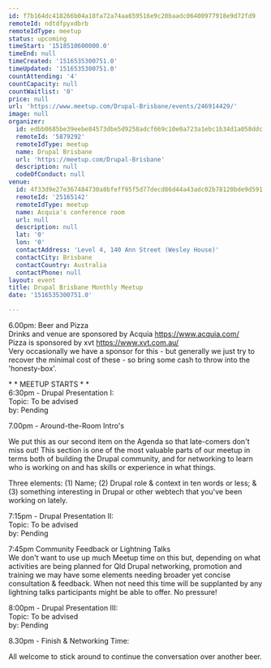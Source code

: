 ```yaml
---
id: f7b164dc418266b04a18fa72a74aa659516e9c20baadc06400977918e9d72fd9
remoteId: ndtdfpyxdbrb
remoteIdType: meetup
status: upcoming
timeStart: '1518510600000.0'
timeEnd: null
timeCreated: '1516535300751.0'
timeUpdated: '1516535300751.0'
countAttending: '4'
countCapacity: null
countWaitlist: '0'
price: null
url: 'https://www.meetup.com/Drupal-Brisbane/events/246914429/'
image: null
organizer:
  id: edbb0685be39eebe84573dbe5d9258adcf669c10e0a723a1ebc1b34d1a058ddc
  remoteId: '5879292'
  remoteIdType: meetup
  name: Drupal Brisbane
  url: 'https://meetup.com/Drupal-Brisbane'
  description: null
  codeOfConduct: null
venue:
  id: 4f33d9e27e367484730a8bfeff95f5d77decd86d44a43adc02b78120bde9d591
  remoteId: '25165142'
  remoteIdType: meetup
  name: Acquia's conference room
  url: null
  description: null
  lat: '0'
  lon: '0'
  contactAddress: 'Level 4, 140 Ann Street (Wesley House)'
  contactCity: Brisbane
  contactCountry: Australia
  contactPhone: null
layout: event
title: Drupal Brisbane Monthly Meetup
date: '1516535300751.0'

---
```

<p>6.00pm: Beer and Pizza<br/>Drinks and venue are sponsored by Acquia <a href="https://www.acquia.com/" class="linkified">https://www.acquia.com/</a><br/>Pizza is sponsored by xvt <a href="https://www.xvt.com.au/" class="linkified">https://www.xvt.com.au/</a><br/>Very occasionally we have a sponsor for this - but generally we just try to recover the minimal cost of these - so bring some cash to throw into the 'honesty-box'.</p> <p>* * MEETUP STARTS * *<br/>6:30pm - Drupal Presentation I:<br/>Topic: To be advised<br/>by: Pending</p> <p>7.00pm - Around-the-Room Intro's</p> <p>We put this as our second item on the Agenda so that late-comers don't miss out! This section is one of the most valuable parts of our meetup in terms both of building the Drupal community, and for networking to learn who is working on and has skills or experience in what things.</p> <p>Three elements: (1) Name; (2) Drupal role &amp; context in ten words or less; &amp; (3) something interesting in Drupal or other webtech that you've been working on lately.</p> <p>7:15pm - Drupal Presentation II:<br/>Topic: To be advised<br/>by: Pending</p> <p>7:45pm Community Feedback or Lightning Talks<br/>We don't want to use up much Meetup time on this but, depending on what activities are being planned for Qld Drupal networking, promotion and training we may have some elements needing broader yet concise consultation &amp; feedback. When not need this time will be supplanted by any lightning talks participants might be able to offer. No pressure!</p> <p>8:00pm - Drupal Presentation III:<br/>Topic: To be advised<br/>by: Pending</p> <p>8.30pm - Finish &amp; Networking Time:</p> <p>All welcome to stick around to continue the conversation over another beer.</p> 
